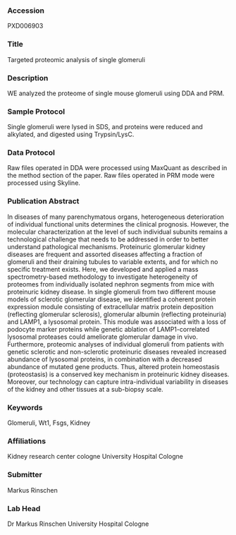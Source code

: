 ### Accession
PXD006903

### Title
Targeted proteomic analysis of single glomeruli

### Description
WE analyzed the proteome of single mouse glomeruli using DDA and PRM.

### Sample Protocol
Single glomeruli were lysed in SDS, and proteins were reduced and alkylated, and digested using Trypsin/LysC.

### Data Protocol
Raw files operated in DDA were processed using MaxQuant as described in the method section of the paper. Raw files operated in PRM mode were processed using Skyline.

### Publication Abstract
In diseases of many parenchymatous organs, heterogeneous deterioration of individual functional units determines the clinical prognosis. However, the molecular characterization at the level of such individual subunits remains a technological challenge that needs to be addressed in order to better understand pathological mechanisms. Proteinuric glomerular kidney diseases are frequent and assorted diseases affecting a fraction of glomeruli and their draining tubules to variable extents, and for which no specific treatment exists. Here, we developed and applied a mass spectrometry-based methodology to investigate heterogeneity of proteomes from individually isolated nephron segments from mice with proteinuric kidney disease. In single glomeruli from two different mouse models of sclerotic glomerular disease, we identified a coherent protein expression module consisting of extracellular matrix protein deposition (reflecting glomerular sclerosis), glomerular albumin (reflecting proteinuria) and LAMP1, a lysosomal protein. This module was associated with a loss of podocyte marker proteins while genetic ablation of LAMP1-correlated lysosomal proteases could ameliorate glomerular damage in&#xa0;vivo. Furthermore, proteomic analyses of individual glomeruli from patients with genetic sclerotic and non-sclerotic proteinuric diseases revealed increased abundance of lysosomal proteins, in combination with a decreased abundance of mutated gene products. Thus, altered protein homeostasis (proteostasis) is a conserved key mechanism in proteinuric kidney diseases. Moreover, our technology can capture intra-individual variability in diseases of the kidney and other tissues at a sub-biopsy scale.

### Keywords
Glomeruli, Wt1, Fsgs, Kidney

### Affiliations
Kidney research center cologne
University Hospital Cologne

### Submitter
Markus Rinschen

### Lab Head
Dr Markus Rinschen
University Hospital Cologne


